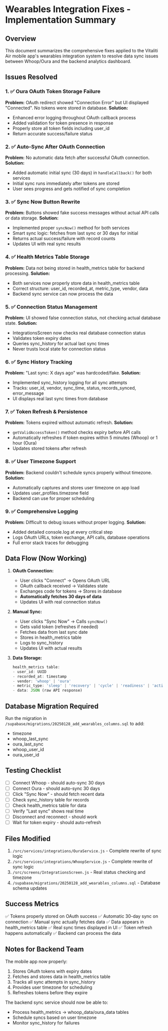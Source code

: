 # Wearables Integration Fixes - Implementation Summary

## Overview
This document summarizes the comprehensive fixes applied to the Vitaliti Air mobile app's wearables integration system to resolve data sync issues between Whoop/Oura and the backend analytics dashboard.

## Issues Resolved

### 1. ✅ Oura OAuth Token Storage Failure
**Problem:** OAuth redirect showed "Connection Error" but UI displayed "Connected". No tokens were stored in database.
**Solution:** 
- Enhanced error logging throughout OAuth callback process
- Added validation for token presence in response
- Properly store all token fields including user_id
- Return accurate success/failure status

### 2. ✅ Auto-Sync After OAuth Connection
**Problem:** No automatic data fetch after successful OAuth connection.
**Solution:**
- Added automatic initial sync (30 days) in `handleCallback()` for both services
- Initial sync runs immediately after tokens are stored
- User sees progress and gets notified of sync completion

### 3. ✅ Sync Now Button Rewrite
**Problem:** Buttons showed fake success messages without actual API calls or data storage.
**Solution:**
- Implemented proper `syncNow()` method for both services
- Smart sync logic: fetches from last sync or 30 days for initial
- Returns actual success/failure with record counts
- Updates UI with real sync results

### 4. ✅ Health Metrics Table Storage
**Problem:** Data not being stored in health_metrics table for backend processing.
**Solution:**
- Both services now properly store data in health_metrics table
- Correct structure: user_id, recorded_at, metric_type, vendor, data
- Backend sync service can now process the data

### 5. ✅ Connection Status Management
**Problem:** UI showed false connection status, not checking actual database state.
**Solution:**
- IntegrationsScreen now checks real database connection status
- Validates token expiry dates
- Queries sync_history for actual last sync times
- Never trusts local state for connection status

### 6. ✅ Sync History Tracking
**Problem:** "Last sync: X days ago" was hardcoded/fake.
**Solution:**
- Implemented sync_history logging for all sync attempts
- Tracks: user_id, vendor, sync_time, status, records_synced, error_message
- UI displays real last sync times from database

### 7. ✅ Token Refresh & Persistence
**Problem:** Tokens expired without automatic refresh.
**Solution:**
- `getValidAccessToken()` method checks expiry before API calls
- Automatically refreshes if token expires within 5 minutes (Whoop) or 1 hour (Oura)
- Updates stored tokens after refresh

### 8. ✅ User Timezone Support
**Problem:** Backend couldn't schedule syncs properly without timezone.
**Solution:**
- Automatically captures and stores user timezone on app load
- Updates user_profiles.timezone field
- Backend can use for proper scheduling

### 9. ✅ Comprehensive Logging
**Problem:** Difficult to debug issues without proper logging.
**Solution:**
- Added detailed console.log at every critical step
- Logs OAuth URLs, token exchange, API calls, database operations
- Full error stack traces for debugging

## Data Flow (Now Working)

1. **OAuth Connection:**
   - User clicks "Connect" → Opens OAuth URL
   - OAuth callback received → Validates state
   - Exchanges code for tokens → Stores in database
   - **Automatically fetches 30 days of data**
   - Updates UI with real connection status

2. **Manual Sync:**
   - User clicks "Sync Now" → Calls `syncNow()`
   - Gets valid token (refreshes if needed)
   - Fetches data from last sync date
   - Stores in health_metrics table
   - Logs to sync_history
   - Updates UI with actual results

3. **Data Storage:**
   ```javascript
   health_metrics table:
   - user_id: UUID
   - recorded_at: timestamp
   - vendor: 'whoop' | 'oura'
   - metric_type: 'sleep' | 'recovery' | 'cycle' | 'readiness' | 'activity'
   - data: JSON (raw API response)
   ```

## Database Migration Required

Run the migration in `/supabase/migrations/20250128_add_wearables_columns.sql` to add:
- timezone
- whoop_last_sync
- oura_last_sync  
- whoop_user_id
- oura_user_id

## Testing Checklist

- [ ] Connect Whoop - should auto-sync 30 days
- [ ] Connect Oura - should auto-sync 30 days
- [ ] Click "Sync Now" - should fetch recent data
- [ ] Check sync_history table for records
- [ ] Check health_metrics table for data
- [ ] Verify "Last sync" shows real time
- [ ] Disconnect and reconnect - should work
- [ ] Wait for token expiry - should auto-refresh

## Files Modified

1. `/src/services/integrations/OuraService.js` - Complete rewrite of sync logic
2. `/src/services/integrations/WhoopService.js` - Complete rewrite of sync logic
3. `/src/screens/IntegrationsScreen.js` - Real status checking and timezone
4. `/supabase/migrations/20250128_add_wearables_columns.sql` - Database schema updates

## Success Metrics

✅ Tokens properly stored on OAuth success
✅ Automatic 30-day sync on connection
✅ Manual sync actually fetches data
✅ Data appears in health_metrics table
✅ Real sync times displayed in UI
✅ Token refresh happens automatically
✅ Backend can process the data

## Notes for Backend Team

The mobile app now properly:
1. Stores OAuth tokens with expiry dates
2. Fetches and stores data in health_metrics table
3. Tracks all sync attempts in sync_history
4. Provides user timezone for scheduling
5. Refreshes tokens before they expire

The backend sync service should now be able to:
- Process health_metrics → whoop_data/oura_data tables
- Schedule syncs based on user timezone
- Monitor sync_history for failures